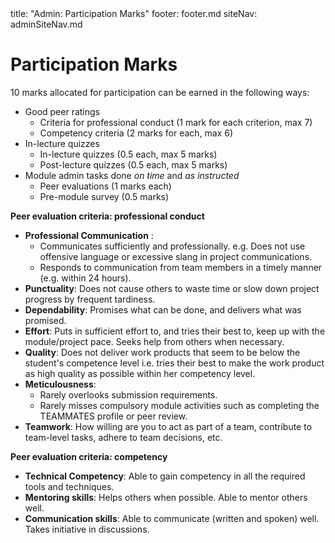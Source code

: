 <frontmatter>
title: "Admin: Participation Marks"
footer: footer.md
siteNav: adminSiteNav.md
</frontmatter>

<link rel="stylesheet" href="../css/main.css">
<link rel="stylesheet" href="../css/admin.css">

<include src="../common/header.md" />

<div class="website-content" id="main">

# Participation Marks

10 marks allocated for participation can be earned in the following ways:

* <tooltip content="No `Below Average`/`Poor` ratings">Good peer ratings</tooltip>
  * Criteria for professional conduct (1 mark for each criterion, max 7)
  * Competency criteria (2 marks for each, max 6)
* In-lecture quizzes
  * In-lecture quizzes (0.5 each, max 5 marks)
  * Post-lecture quizzes (0.5 each, max 5 marks)
* Module admin tasks done _on time_ and _as instructed_
  * Peer evaluations (1 marks each)
  * Pre-module survey (0.5 marks)


**Peer evaluation criteria: professional conduct**
* **Professional Communication** : 
  * Communicates sufficiently and professionally. e.g. Does not use offensive language or excessive slang in project communications.
  * Responds to communication from team members in a timely manner (e.g. within 24 hours).
* **Punctuality**: Does not cause others to waste time or slow down project progress by frequent tardiness.
* **Dependability**: Promises what can be done, and delivers what was promised.
* **Effort**: Puts in sufficient effort to, and tries their best to, keep up with the module/project pace. Seeks help from others when necessary.
* **Quality**: Does not deliver work products that seem to be below the student's competence level i.e. tries their best to make the work product as high quality as possible within her competency level.
* **Meticulousness**:
  * Rarely overlooks submission requirements.
  * Rarely misses compulsory module activities such as completing the TEAMMATES profile or peer review.
* **Teamwork**: How willing are you to act as part of a team, contribute to team-level tasks, adhere to team decisions, etc.

  
**Peer evaluation criteria: competency**
* **Technical Competency**: Able to gain competency in all the required tools and techniques.
* **Mentoring skills**: Helps others when possible. Able to mentor others well.
* **Communication skills**: Able to communicate (written and spoken) well. Takes initiative in discussions.
  
</div>